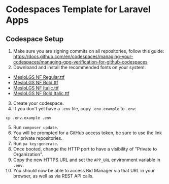 # Codespaces Template for Laravel Apps

 ## Codespace Setup
 1. Make sure you are signing commits on all repositories, follow this guide:
   https://docs.github.com/en/codespaces/managing-your-codespaces/managing-gpg-verification-for-github-codespaces
 2. Downloand and install the recommended fonts on your system:
   - [MesloLGS NF Regular.ttf](https://github.com/romkatv/powerlevel10k-media/raw/master/MesloLGS%20NF%20Regular.ttf)
   - [MesloLGS NF Bold.ttf](https://github.com/romkatv/powerlevel10k-media/raw/master/MesloLGS%20NF%20Bold.ttf)
   - [MesloLGS NF Italic.ttf](https://github.com/romkatv/powerlevel10k-media/raw/master/MesloLGS%20NF%20Italic.ttf)
   - [MesloLGS NF Bold Italic.ttf](https://github.com/romkatv/powerlevel10k-media/raw/master/MesloLGS%20NF%20Bold%20Italic.ttf)
 3. Create your codespace.
 4. If you don't yet have a `.env` file, copy `.env.example` to `.env`:
   ```
   cp .env.example .env
   ```
 5. Run `composer update`.
 6. You will be prompted for a GitHub access token, be sure to use the link for
   private repositories.
 7. Run `pa key:generate`.
 8. Once booted, change the HTTP port to have a visibility of "Private to
   Organization".
 9. Copy the new HTTPS URL and set the `APP_URL` environment variable in `.env`.
 10. You should now be able to access Bid Manager via that URL in your browser,
   as well as via REST API calls.
